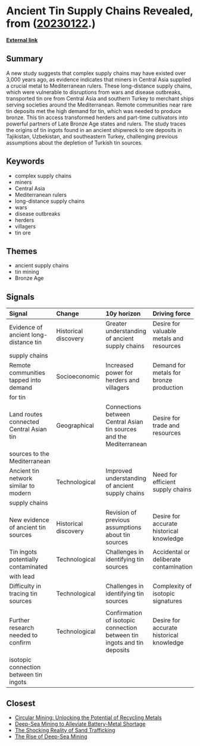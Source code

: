 # __Ancient Tin Supply Chains Revealed__, from ([20230122](https://kghosh.substack.com/p/20230122).)

__[External link](https://www.sciencenews.org/article/supply-chains-3000-years-bronze-age-shipwreck?utm_source=substack&utm_medium=email)__



## Summary

A new study suggests that complex supply chains may have existed over 3,000 years ago, as evidence indicates that miners in Central Asia supplied a crucial metal to Mediterranean rulers. These long-distance supply chains, which were vulnerable to disruptions from wars and disease outbreaks, transported tin ore from Central Asia and southern Turkey to merchant ships serving societies around the Mediterranean. Remote communities near rare tin deposits met the high demand for tin, which was needed to produce bronze. This tin access transformed herders and part-time cultivators into powerful partners of Late Bronze Age states and rulers. The study traces the origins of tin ingots found in an ancient shipwreck to ore deposits in Tajikistan, Uzbekistan, and southeastern Turkey, challenging previous assumptions about the depletion of Turkish tin sources.

## Keywords

* complex supply chains
* miners
* Central Asia
* Mediterranean rulers
* long-distance supply chains
* wars
* disease outbreaks
* herders
* villagers
* tin ore

## Themes

* ancient supply chains
* tin mining
* Bronze Age

## Signals

| Signal                                  | Change               | 10y horizon                                                             | Driving force                            |
|:----------------------------------------|:---------------------|:------------------------------------------------------------------------|:-----------------------------------------|
| Evidence of ancient long-distance tin   | Historical discovery | Greater understanding of ancient supply chains                          | Desire for valuable metals and resources |
| supply chains                           |                      |                                                                         |                                          |
| Remote communities tapped into demand   | Socioeconomic        | Increased power for herders and villagers                               | Demand for metals for bronze production  |
| for tin                                 |                      |                                                                         |                                          |
| Land routes connected Central Asian tin | Geographical         | Connections between Central Asian tin sources and the Mediterranean     | Desire for trade and resources           |
| sources to the Mediterranean            |                      |                                                                         |                                          |
| Ancient tin network similar to modern   | Technological        | Improved understanding of ancient supply chains                         | Need for efficient supply chains         |
| supply chains                           |                      |                                                                         |                                          |
| New evidence of ancient tin sources     | Historical discovery | Revision of previous assumptions about tin sources                      | Desire for accurate historical knowledge |
| Tin ingots potentially contaminated     | Technological        | Challenges in identifying tin sources                                   | Accidental or deliberate contamination   |
| with lead                               |                      |                                                                         |                                          |
| Difficulty in tracing tin sources       | Technological        | Challenges in identifying tin sources                                   | Complexity of isotopic signatures        |
|                                         |                      |                                                                         |                                          |
| Further research needed to confirm      | Technological        | Confirmation of isotopic connection between tin ingots and tin deposits | Desire for accurate historical knowledge |
| isotopic connection between tin ingots  |                      |                                                                         |                                          |

## Closest

* [Circular Mining: Unlocking the Potential of Recycling Metals](f6822e1e33898d0b84b912cb06a69ba3)
* [Deep-Sea Mining to Alleviate Battery-Metal Shortage](6b18b39f68d14f9f899e642ccfb90ba5)
* [The Shocking Reality of Sand Trafficking](30353a701a13370e93f7369cc6b68c0b)
* [The Rise of Deep-Sea Mining](5bbc958cd9d41c08482acdaa4ac033e4)